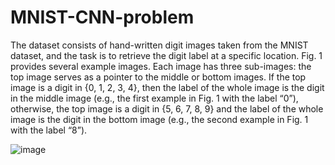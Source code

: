 # MNIST-CNN-problem
The dataset consists of hand-written digit images taken from the MNIST dataset,
and the task is to retrieve the digit label at a specific location. Fig. 1 provides several
example images. Each image has three sub-images: the top image serves as a pointer
to the middle or bottom images. If the top image is a digit in {0, 1, 2, 3, 4}, then
the label of the whole image is the digit in the middle image (e.g., the first example
in Fig. 1 with the label “0”), otherwise, the top image is a digit in {5, 6, 7, 8, 9}
and the label of the whole image is the digit in the bottom image (e.g., the second
example in Fig. 1 with the label “8”).

![image](https://user-images.githubusercontent.com/58784516/210484934-3417c432-fabe-47f7-bacd-6590c9a960ca.png)

